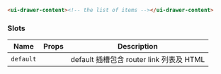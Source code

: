 ```html
<ui-drawer-content><!-- the list of items --></ui-drawer-content>
```

### Slots

| Name      | Props | Description                              |
| --------- | ----- | ---------------------------------------- |
| `default` |       | default 插槽包含 router link 列表及 HTML |
